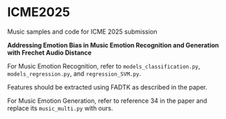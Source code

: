 # ICME2025

Music samples and code for ICME 2025 submission

**Addressing Emotion Bias in Music Emotion Recognition and Generation with Frechet Audio Distance**

For Music Emotion Recognition, refer to ```models_classification.py```, ```models_regression.py```, and ```regression_SVM.py```.

Features should be extracted using FADTK as described in the paper.

For Music Emotion Generation, refer to reference 34 in the paper and replace its ```music_multi.py``` with ours.
